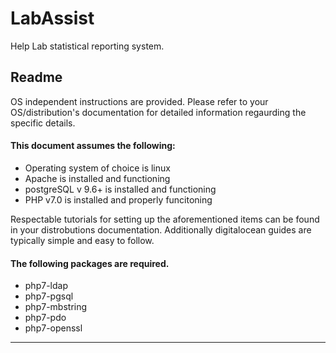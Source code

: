# LabAssist
Help Lab statistical reporting system.

## Readme

OS independent instructions are provided. Please refer to your OS/distribution's documentation for detailed information regaurding the specific details.

#### This document assumes the following:
- Operating system of choice is linux
- Apache is installed and functioning
- postgreSQL v 9.6+ is installed and functioning
- PHP v7.0 is installed and properly funcitoning

Respectable tutorials for setting up the aforementioned items can be found in your distrobutions documentation. Additionally digitalocean guides are typically simple and easy to follow.

#### The following packages are required.
- php7-ldap
- php7-pgsql
- php7-mbstring
- php7-pdo
- php7-openssl

------------
